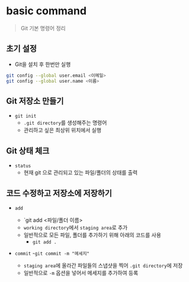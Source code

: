 # basic command
> Git 기본 명령어 정리

## 초기 설정
- Git을 설치 후 한번만 실행
```bash
git config --global user.email <이메일>
git config --global user.name <이름>
```

## Git 저장소 만들기 

- `git init`
    - `.git directory`를 생성해주는 명령어
    - 관리하고 싶은 최상위 위치에서 실행

## Git 상태 체크

- `status`
    - 현재 git 으로 관리되고 있는 파일/폴더의 상태를 출력

## 코드 수정하고 저장소에 저장하기

- `add`
    - `git add <파일/폴더 이름>
    - `working directory`에서 `staging area`로 추가
    - 일반적으로 모든 파일, 폴더를 추가하기 위해 아래의 코드를 사용
        - `git add .`

- `commit`
    -`git commit -m "메세지"`
    - `staging area`에 올라간 파일들의 스냅샷을 찍어 `.git directory`에 저장
    - 일반적으로 `-m` 옵션을 넣어서 메세지를 추가하여 등록


